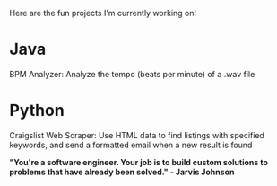 Here are the fun projects I'm currently working on!

# Java

BPM Analyzer: Analyze the tempo (beats per minute) of a .wav file

# Python

Craigslist Web Scraper: Use HTML data to find listings with specified keywords, and send a formatted email when a new result is found


**"You're a software engineer. Your job is to build custom solutions to problems that have already been solved." - Jarvis Johnson**
